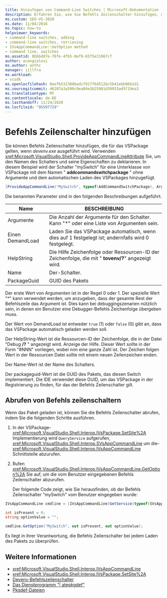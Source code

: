 ```yaml
---
title: Hinzufügen von Command-Line Switches | Microsoft-Dokumentation
description: Erfahren Sie, wie Sie Befehls Zeilenschalter hinzufügen, die auf ein VSPackage angewendet werden, wenn der devenv.exe Befehl ausgeführt wird.
ms.custom: SEO-VS-2020
ms.date: 11/04/2016
ms.topic: how-to
helpviewer_keywords:
- command-line switches, adding
- command-line switches, retrieving
- IVsAppCommandLine::GetOption method
- command line, switches
ms.assetid: 8bbbd87e-76fe-4fb5-8ef9-65f5e31967cf
author: acangialosi
ms.author: anthc
manager: jillfra
ms.workload:
- vssdk
ms.openlocfilehash: 0eefb532380badcf917f6d512bc5b41ebb96b1d1
ms.sourcegitcommit: d6207a3a590c9ea84e3b25981d39933ad5f19ea3
ms.translationtype: MT
ms.contentlocale: de-DE
ms.lasthandoff: 11/24/2020
ms.locfileid: "95597729"
---
```

# <a name="add-command-line-switches"></a>Befehls Zeilenschalter hinzufügen
Sie können Befehls Zeilenschalter hinzufügen, die für das VSPackage gelten, wenn *devenv.exe* ausgeführt wird. Verwenden <xref:Microsoft.VisualStudio.Shell.ProvideAppCommandLineAttribute> Sie, um den Namen des Schalters und seine Eigenschaften zu deklarieren. In diesem Beispiel wird der Schalter "mySwitch" für eine Unterklasse von VSPackage mit dem Namen " **addcommandswitchpackage** " ohne Argumente und dem automatischen Laden des VSPackages hinzugefügt.

```csharp
[ProvideAppCommandLine("MySwitch", typeof(AddCommandSwitchPackage), Arguments = "0", DemandLoad = 1)]
```

 Die benannten Parameter sind in den folgenden Beschreibungen aufgeführt.

|Name|BESCHREIBUNG|
|-|-|
| Argumente | Die Anzahl der Argumente für den Schalter. Kann "*" oder eine Liste von Argumenten sein. |
| Einen DemandLoad | Laden Sie das VSPackage automatisch, wenn dies auf 1 festgelegt ist; andernfalls wird 0 festgelegt. |
| HelpString | Die Hilfe Zeichenfolge oder Ressourcen-ID der Zeichenfolge, die mit " **tovenv/?**" angezeigt wird. |
| Name | Der-Schalter. |
| PackageGuid | GUID des Pakets |

 Der erste Wert von Argumenten ist in der Regel 0 oder 1. Der spezielle Wert "*" kann verwendet werden, um anzugeben, dass der gesamte Rest der Befehlszeile das Argument ist. Dies kann bei debuggingszenarien nützlich sein, in denen ein Benutzer eine Debugger-Befehls Zeichenfolge übergeben muss.

 Der Wert von DemandLoad ist entweder `true` (1) oder `false` (0) gibt an, dass das VSPackage automatisch geladen werden soll.

 Der HelpString-Wert ist die Ressourcen-ID der Zeichenfolge, die in der Datei "Debug **/?** " angezeigt wird. Anzeige der Hilfe. Dieser Wert sollte in der Form "#NNN" vorliegen, wobei nnn eine ganze Zahl ist. Der Zeichen folgen Wert in der Ressourcen Datei sollte mit einem neuen Zeilenzeichen enden.

 Der Name-Wert ist der Name des Schalters.

 Der packageguid-Wert ist die GUID des Pakets, das diesen Switch implementiert. Die IDE verwendet diese GUID, um das VSPackage in der Registrierung zu finden, für das der Befehls Zeilenschalter gilt.

## <a name="retrieve-command-line-switches"></a>Abrufen von Befehls zeilenschaltern
 Wenn das Paket geladen ist, können Sie die Befehls Zeilenschalter abrufen, indem Sie die folgenden Schritte ausführen.

1. In der VSPackage- <xref:Microsoft.VisualStudio.Shell.Interop.IVsPackage.SetSite%2A> Implementierung wird `QueryService` aufgerufen, <xref:Microsoft.VisualStudio.Shell.Interop.SVsAppCommandLine> um die- <xref:Microsoft.VisualStudio.Shell.Interop.IVsAppCommandLine> Schnittstelle abzurufen.

2. Rufen <xref:Microsoft.VisualStudio.Shell.Interop.IVsAppCommandLine.GetOption%2A> Sie auf, um die vom Benutzer eingegebenen Befehls Zeilenschalter abzurufen.

   Der folgende Code zeigt, wie Sie herausfinden, ob der Befehls Zeilenschalter "mySwitch" vom Benutzer eingegeben wurde:

```csharp
IVsAppCommandLine cmdline = (IVsAppCommandLine)GetService(typeof(SVsAppCommandLine));

int isPresent = 0;
string optionValue = "";

cmdline.GetOption("MySwitch", out isPresent, out optionValue);
```

 Es liegt in ihrer Verantwortung, die Befehls Zeilenschalter bei jedem Laden des Pakets zu überprüfen.

## <a name="see-also"></a>Weitere Informationen
- <xref:Microsoft.VisualStudio.Shell.Interop.IVsAppCommandLine>
- <xref:Microsoft.VisualStudio.Shell.Interop.IVsPackage.SetSite%2A>
- [Devenv-Befehlszeilenschalter](../ide/reference/devenv-command-line-switches.md)
- [Das Dienstprogramm "| atepkgdef"](../extensibility/internals/createpkgdef-utility.md)
- [Pkgdef-Dateien](https://devblogs.microsoft.com/visualstudio/whats-a-pkgdef-and-why/)
